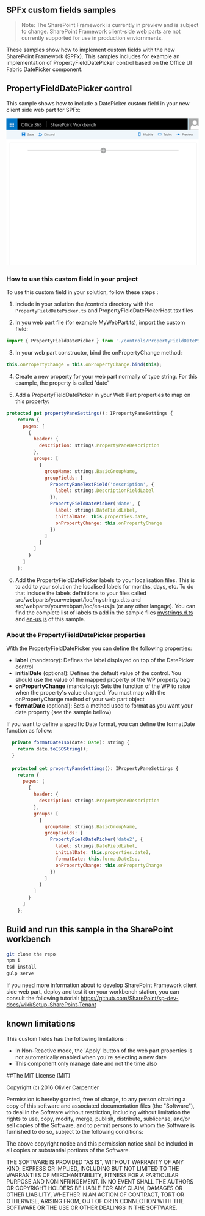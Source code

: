 ## SPFx custom fields samples

> Note: The SharePoint Framework is currently in preview and is subject to change. SharePoint Framework client-side web parts are not currently supported for use in production enviornments.

These samples show how to implement custom fields with the new SharePoint Framework (SPFx). This samples
includes for example an implementation of PropertyFieldDatePicker control based on the Office UI Fabric DatePicker component.

## PropertyFieldDatePicker control

This sample shows how to include a DatePicker custom field in your new client side web part for SPFx:

![PropertyFieldDatePicker](./assets/PropertyFieldDatePicker.gif)

### How to use this custom field in your project

To use this custom field in your solution, follow these steps :

1) Include in your solution the /controls directory with the `PropertyFieldDatePicker.ts` and PropertyFieldDatePickerHost.tsx files

2) In you web part file (for example MyWebPart.ts), import the custom field:
```javascript
import { PropertyFieldDatePicker } from './controls/PropertyFieldDatePicker';
```

3) In your web part constructor, bind the onPropertyChange method:
```javascript
this.onPropertyChange = this.onPropertyChange.bind(this);
```
4) Create a new property for your web part normally of type string. For this example, the property is called 'date'

5) Add a PropertyFieldDatePicker in your Web Part properties to map on this property:
```javascript
protected get propertyPaneSettings(): IPropertyPaneSettings {
    return {
      pages: [
        {
          header: {
            description: strings.PropertyPaneDescription
          },
          groups: [
            {
              groupName: strings.BasicGroupName,
              groupFields: [
                PropertyPaneTextField('description', {
                  label: strings.DescriptionFieldLabel
                }),
                PropertyFieldDatePicker('date', {
                  label: strings.DateFieldLabel,
                  initialDate: this.properties.date,
                  onPropertyChange: this.onPropertyChange
                })
              ]
            }
          ]
        }
      ]
    };
```
6) Add the PropertyFieldDatePicker labels to your localisation files. This is to add to your solution the
localised labels for months, days, etc. To do that include the labels definitions to your files called
src/webparts/yourwebpart/loc/mystrings.d.ts and src/webparts/yourwebpart/loc/en-us.js (or any other langage).
You can find the complete list of labels to add in the sample files
[mystrings.d.ts](./src/webparts/customFieldsWebPart/loc/mystrings.d.ts) and
[en-us.js](./src/webparts/customFieldsWebPart/loc/en-us.js) of this sample.


### About the PropertyFieldDatePicker properties

With the PropertyFieldDatePicker you can define the following properties:
* **label** (mandatory): Defines the label displayed on top of the DatePicker control
* **initialDate** (optional): Defines the default value of the control. You should use the value of the mapped property of the WP property bag
* **onPropertyChange** (mandatory): Sets the function of the WP to raise when the property's value changed. You must map with the onPropertyChange method of your web part object
* **formatDate** (optional): Sets a method used to format as you want your date property (see the sample bellow)

If you want to define a specific Date format, you can define the formatDate function as follow:

```javascript
  private formatDateIso(date: Date): string {
    return date.toISOString();
  }

  protected get propertyPaneSettings(): IPropertyPaneSettings {
    return {
      pages: [
        {
          header: {
            description: strings.PropertyPaneDescription
          },
          groups: [
            {
              groupName: strings.BasicGroupName,
              groupFields: [
                PropertyFieldDatePicker('date2', {
                  label: strings.DateFieldLabel,
                  initialDate: this.properties.date2,
                  formatDate: this.formatDateIso,
                  onPropertyChange: this.onPropertyChange
                })
              ]
            }
          ]
        }
      ]
    };
```

## Build and run this sample in the SharePoint workbench

```bash
git clone the repo
npm i
tsd install
gulp serve
```

If you need more information about to develop SharePoint Framework client side web part, deploy and test it on your workbench
station, you can consult the following tutorial: https://github.com/SharePoint/sp-dev-docs/wiki/Setup-SharePoint-Tenant

## known limitations

This custom fields has the following limitations :
* In Non-Reactive mode, the 'Apply' button of the web part properties is not automatically enabled when you're selecting a new date
* This component only manage date and not the time also

##The MIT License (MIT)

Copyright (c) 2016 Olivier Carpentier

Permission is hereby granted, free of charge, to any person obtaining a copy of this software and associated documentation files (the "Software"), to deal in the Software without restriction, including without limitation the rights to use, copy, modify, merge, publish, distribute, sublicense, and/or sell copies of the Software, and to permit persons to whom the Software is furnished to do so, subject to the following conditions:

The above copyright notice and this permission notice shall be included in all copies or substantial portions of the Software.

THE SOFTWARE IS PROVIDED "AS IS", WITHOUT WARRANTY OF ANY KIND, EXPRESS OR IMPLIED, INCLUDING BUT NOT LIMITED TO THE WARRANTIES OF MERCHANTABILITY, FITNESS FOR A PARTICULAR PURPOSE AND NONINFRINGEMENT. IN NO EVENT SHALL THE AUTHORS OR COPYRIGHT HOLDERS BE LIABLE FOR ANY CLAIM, DAMAGES OR OTHER LIABILITY, WHETHER IN AN ACTION OF CONTRACT, TORT OR OTHERWISE, ARISING FROM, OUT OF OR IN CONNECTION WITH THE SOFTWARE OR THE USE OR OTHER DEALINGS IN THE SOFTWARE.
